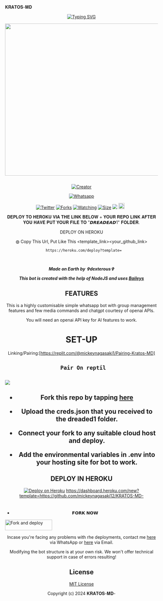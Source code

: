 𝐊𝐑𝐀𝐓𝐎𝐒-𝐌𝐃
<div align="center">
<a href="https://git.io/typing-svg"><img src="https://readme-typing-svg.demolab.com?font=Black+Ops+One&size=50&pause=1000&color=1BAFBAFF&center=true&width=910&height=100&lines=𝕂ℝ𝔸𝕋𝕆𝕊-𝕄𝔻;WHATSAPP+BOT;CREATED+BY+dexterous" alt="Typing SVG" /></a>
  </p>
  
<p align="center">
<img src="https://telegra.ph/file/b3a38965180e003164786.jpg" width="650" height="500"/>
</p>
<p align="center">
  <a href="#"><img src="http://readme-typing-svg.herokuapp.com?color=d1fa02&center=true&vCenter=true&multiline=false&lines=KRATOS-MD+WHATSAPP+BOT" alt="">
</p>
<p align="center">
<a href="#"><img title="Creator" src="https://img.shields.io/badge/Creator-KRATOS-MD-red.svg?style=for-the-badge&logo=github"></a>
</p>
<p align="center">
<a href="'https://wa.me/+254762387363yoh+𝐊𝐑𝐀𝐓𝐎𝐒-𝐌𝐃-+nishow+venye+nitadeploy+classic-ai'"><img title="Whatsapp" src="'https://wa.me/254762387363yoh+𝐊𝐑𝐀𝐓𝐎𝐒-𝐌𝐃- +nishow+venye+nitadeploy+KRATOS-MD-'?color=green&style=flat-square"></a>
  
<a href="https://wa.me/254762387363yohyoh+𝐊𝐑𝐀𝐓𝐎𝐒-𝐌𝐃-"><img title="Twitter" src="https://x.com/NSirm5?s=09?color=black&style=flat-square"></a>
<a href="https://github.com/mickeynagasaki12/KRATOS-MD-/network/members"><img title="Forks" src="https://img.shields.io/github/for/mickeynagasaki12/KRATOS-MD-?color=yellow&style=flat-square"></a>
<a href="https://github.com/mickeynagasaki12/KRATOS-MD-/watchers"><img title="Watching" src="https://img.shields.io/github/watchers/drexmose/drex-ai?label=Watchers&color=red&style=flat-square"></a>
<a href="https://github.com/mickeynagasaki12/KRATOS-MD-/"><img title="Size" src="https://img.shields.io/github/repo-size/AlipBot/Api-Alpis?style=flat-square&color=darkred"></a>
<a href="https://hits.seeyoufarm.com"><img src="https://hits.seeyoufarm.com/api/count/incr/badge.svg?url=https://github.com/mickeynagasaki12/KRATOS-MD-/%2Fhit-counter&count_bg=%2379C83D&title_bg=%23555555&icon=probot.svg&icon_color=%2304FF00&title=hits&edge_flat=false"/></a>
<a href="https://github.com/mickeynagasaki12/KRATOS-MD-/graphs/commit-activity"><img height="20" src="https://img.shields.io/badge/Maintained-No-red.svg"></a>&nbsp;&nbsp;
</p>
 
 𝐃𝐄𝐏𝐋𝐎𝐘 𝐓𝐎 𝐇𝐄𝐑𝐎𝐊𝐔 𝐕𝐈𝐀 𝐓𝐇𝐄 𝐋𝐈𝐍𝐊 𝐁𝐄𝐋𝐎𝐖 + 𝐘𝐎𝐔𝐑 𝐑𝐄𝐏𝐎 𝐋𝐈𝐍𝐊 𝐀𝐅𝐓𝐄𝐑 𝐘𝐎𝐔 𝐇𝐀𝐕𝐄 𝐏𝐔𝐓 𝐘𝐎𝐔𝐑 𝐅𝐈𝐋𝐄 𝐓𝐎 "𝘿𝙍𝙀𝘼𝘿𝙀𝘼𝘿1" 𝐅𝐎𝐋𝐃𝐄𝐑.

DEPLOY ON HEROKU<br>

◍ Copy This Url, Put Like This <template_link><your_github_link>

      https://heroku.com/deploy?template=

  <br>
  

***Made on Earth by ✞︎dexterous✞︎***


***This bot is created with the help of NodeJS and uses [Baileys](https://github.com/adiwajshing/Baileys)***

## FEATURES
This is a highly customisable simple whatsapp bot with group management features and few media commands and chatgpt courtesy of openai APIs.

You will need an openai API key for AI features to work.

# SET-UP

Linking/Pairing:[https://replit.com/@mickeynagasaki1/Pairing-Kratos-MD]


## ` Pair On reptil`
<h2 align="left">  <a href="[https://replit.com/@mickeynagasaki1/Pairing-Kratos-MD](https://replit.com/@mickeynagasaki1/Pairing-Kratos-MD)"><img src="https://repl.it/badge/github/quiec/whatsasena" /> 
</a>
</h2>



    
<h2 align="center">   



    
<h2 align="center">   

- Fork this repo by tapping  [here](https://github.com/mickeynagasaki12/KRATOS-MD-/fork)


- Upload the creds.json that you received to the dreaded1 folder.

- Connect your fork to any suitable cloud host and deploy.

- Add the environmental variables in .env into your hosting site for bot to work.
</h2>
 


## DEPLOY IN HEROKU

 [![Deploy on Heroku](https://www.herokucdn.com/deploy/button.svg)](https://dashboard.heroku.com/new?template=https://github.com/mickeynagasaki12/KRATOS-MD-)
 https://dashboard.heroku.com/new?template=https://github.com/mickeynagasaki12/KRATOS-MD-

    
 # 
* 𝗙𝗢𝗥𝗞 𝗡𝗢𝗪

<p align="left">
<a href="https://github.com/mickeynagasaki12/KRATOS-MD-/fork"><img align="center" src="https://img.shields.io/badge/Fork This Repo-black?style=for-the-badge&logo=git&logoColor=white" alt="Fork and deploy" height="35" width="155" /></a>





Incase you're facing any problems with rhe deployments, contact me  [here](https://wa.me/254762387363) via WhatsApp or [here](mickeynagasaki12@gmail.com) via Email.

Modifying the bot structure is at your own risk. We won't offer technical support in case of errors resulting!


## License

[MIT License](https://github.com/mickeynagasaki12/KRATOS-MD-/blob/main/LICENSE)

Copyright (c) 2024  𝐊𝐑𝐀𝐓𝐎𝐒-𝐌𝐃-

